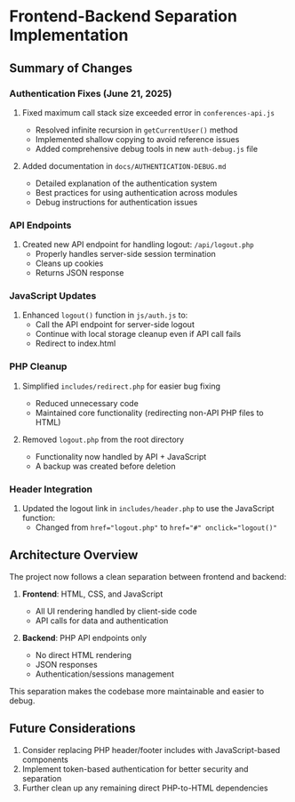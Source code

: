 # Frontend-Backend Separation Implementation

## Summary of Changes

### Authentication Fixes (June 21, 2025)
1. Fixed maximum call stack size exceeded error in `conferences-api.js`
   - Resolved infinite recursion in `getCurrentUser()` method
   - Implemented shallow copying to avoid reference issues
   - Added comprehensive debug tools in new `auth-debug.js` file

2. Added documentation in `docs/AUTHENTICATION-DEBUG.md`
   - Detailed explanation of the authentication system
   - Best practices for using authentication across modules
   - Debug instructions for authentication issues

### API Endpoints
1. Created new API endpoint for handling logout: `/api/logout.php`
   - Properly handles server-side session termination
   - Cleans up cookies
   - Returns JSON response

### JavaScript Updates
1. Enhanced `logout()` function in `js/auth.js` to:
   - Call the API endpoint for server-side logout
   - Continue with local storage cleanup even if API call fails
   - Redirect to index.html

### PHP Cleanup
1. Simplified `includes/redirect.php` for easier bug fixing
   - Reduced unnecessary code
   - Maintained core functionality (redirecting non-API PHP files to HTML)
   
2. Removed `logout.php` from the root directory
   - Functionality now handled by API + JavaScript
   - A backup was created before deletion

### Header Integration
1. Updated the logout link in `includes/header.php` to use the JavaScript function:
   - Changed from `href="logout.php"` to `href="#" onclick="logout()"`

## Architecture Overview

The project now follows a clean separation between frontend and backend:

1. **Frontend**: HTML, CSS, and JavaScript
   - All UI rendering handled by client-side code
   - API calls for data and authentication

2. **Backend**: PHP API endpoints only
   - No direct HTML rendering
   - JSON responses
   - Authentication/sessions management

This separation makes the codebase more maintainable and easier to debug.

## Future Considerations

1. Consider replacing PHP header/footer includes with JavaScript-based components
2. Implement token-based authentication for better security and separation
3. Further clean up any remaining direct PHP-to-HTML dependencies
